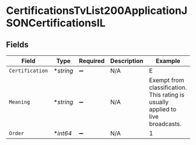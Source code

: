 # CertificationsTvList200ApplicationJSONCertificationsIL


## Fields

| Field                                                                          | Type                                                                           | Required                                                                       | Description                                                                    | Example                                                                        |
| ------------------------------------------------------------------------------ | ------------------------------------------------------------------------------ | ------------------------------------------------------------------------------ | ------------------------------------------------------------------------------ | ------------------------------------------------------------------------------ |
| `Certification`                                                                | **string*                                                                      | :heavy_minus_sign:                                                             | N/A                                                                            | E                                                                              |
| `Meaning`                                                                      | **string*                                                                      | :heavy_minus_sign:                                                             | N/A                                                                            | Exempt from classification. This rating is usually applied to live broadcasts. |
| `Order`                                                                        | **int64*                                                                       | :heavy_minus_sign:                                                             | N/A                                                                            | 1                                                                              |